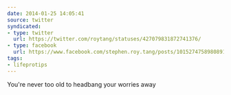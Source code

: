 ```yaml
---
date: 2014-01-25 14:05:41
source: twitter
syndicated:
- type: twitter
  url: https://twitter.com/roytang/statuses/427079831872741376/
- type: facebook
  url: https://www.facebook.com/stephen.roy.tang/posts/10152747589808912
tags:
- lifeprotips
---
```


You're never too old to headbang your worries away